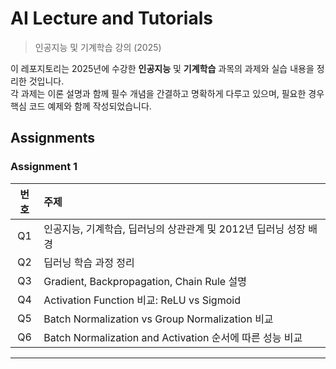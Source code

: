 # AI Lecture and Tutorials

> 인공지능 및 기계학습 강의 (2025)

이 레포지토리는 2025년에 수강한 **인공지능** 및 **기계학습** 과목의 과제와 실습 내용을 정리한 것입니다.  
각 과제는 이론 설명과 함께 필수 개념을 간결하고 명확하게 다루고 있으며, 필요한 경우 핵심 코드 예제와 함께 작성되었습니다.


## Assignments

### Assignment 1

| 번호  | 주제 |
|:----:|:-----|
| Q1 | 인공지능, 기계학습, 딥러닝의 상관관계 및 2012년 딥러닝 성장 배경 |
| Q2 | 딥러닝 학습 과정 정리 |
| Q3 | Gradient, Backpropagation, Chain Rule 설명 |
| Q4 | Activation Function 비교: ReLU vs Sigmoid |
| Q5 | Batch Normalization vs Group Normalization 비교 |
| Q6 | Batch Normalization and Activation 순서에 따른 성능 비교|

---



